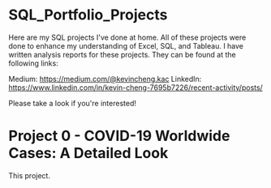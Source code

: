 # SQL_Portfolio_Projects

Here are my SQL projects I've done at home. All of these projects were done to enhance my understanding of Excel, SQL, and Tableau.
I have written analysis reports for these projects. They can be found at the following links:

Medium: https://medium.com/@kevincheng.kac
LinkedIn: https://www.linkedin.com/in/kevin-cheng-7695b7226/recent-activity/posts/

Please take a look if you're interested!

# Project 0 - COVID-19 Worldwide Cases: A Detailed Look
This project.

